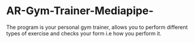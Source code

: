 # AR-Gym-Trainer-Mediapipe-
The program is your personal gym trainer, allows you to perform different types of exercise and checks your form i.e how you perform it.
